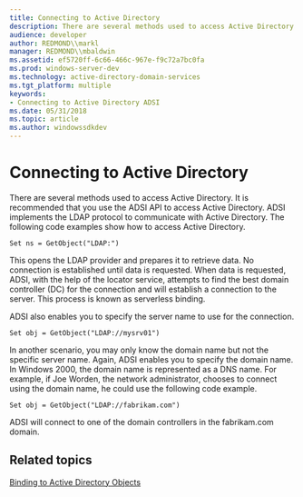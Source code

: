 ```yaml
---
title: Connecting to Active Directory
description: There are several methods used to access Active Directory.
audience: developer
author: REDMOND\\markl
manager: REDMOND\\mbaldwin
ms.assetid: ef5720ff-6c66-466c-967e-f9c72a7bc0fa
ms.prod: windows-server-dev
ms.technology: active-directory-domain-services
ms.tgt_platform: multiple
keywords:
- Connecting to Active Directory ADSI
ms.date: 05/31/2018
ms.topic: article
ms.author: windowssdkdev
---
```


# Connecting to Active Directory

There are several methods used to access Active Directory. It is recommended that you use the ADSI API to access Active Directory. ADSI implements the LDAP protocol to communicate with Active Directory. The following code examples show how to access Active Directory.


```VB
Set ns = GetObject("LDAP:")
```



This opens the LDAP provider and prepares it to retrieve data. No connection is established until data is requested. When data is requested, ADSI, with the help of the locator service, attempts to find the best domain controller (DC) for the connection and will establish a connection to the server. This process is known as serverless binding.

ADSI also enables you to specify the server name to use for the connection.


```VB
Set obj = GetObject("LDAP://mysrv01")
```



In another scenario, you may only know the domain name but not the specific server name. Again, ADSI enables you to specify the domain name. In Windows 2000, the domain name is represented as a DNS name. For example, if Joe Worden, the network administrator, chooses to connect using the domain name, he could use the following code example.


```VB
Set obj = GetObject("LDAP://fabrikam.com")
```



ADSI will connect to one of the domain controllers in the fabrikam.com domain.

## Related topics

<dl> <dt>

[Binding to Active Directory Objects](binding-to-active-directory-objects.md)
</dt> </dl>

 

 




